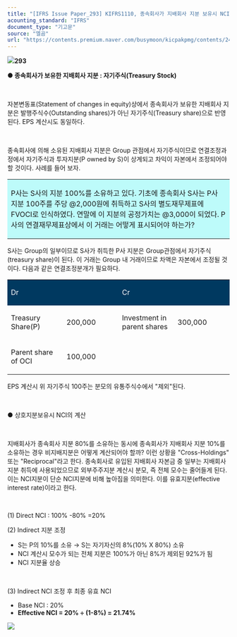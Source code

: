 ```yaml
---
title: "[IFRS Issue Paper_293] KIFRS1110, 종속회사가 지배회사 지분 보유시 NCI 측정방법"
acounting_standard: "IFRS"
document_type: "기고문"
source: "엘곰"
url: "https://contents.premium.naver.com/busymoon/kicpakpmg/contents/241115161228147wd"
---
```

![](https://n2.news.naver.com/l.gif?type=content)**293**

**● 종속회사가 보유한 지배회사 지분 : 자기주식(Treasury Stock)**

**​**

자본변동표(Statement of changes in equity)상에서 종속회사가 보유한 지배회사 지분은 발행주식수(Outstanding shares)가 아닌 자기주식(Treasury share)으로 반영된다. EPS 계산시도 동일하다.

​

종속회사에 의해 소유된 지배회사 지분은 Group 관점에서 자기주식이므로 연결조정과정에서 자기주식과 투자지분(P owned by S)이 상계되고 차익이 자본에서 조정되어야 할 것이다. 사례를 들어 보자.

<table style=""><tbody><tr><td colspan="3" rowspan="1" style="width: 100.0%; height: 79.0px;  background-color: #bdfbfa;"><div><p style=""><span style="">P사는 S사의 지분 100%를 소유하고 있다. 기초에 종속회사 S사는 P사 지분 100주를 주당 @2,000원에 취득하고 S사의 별도재무제표에 FVOCI로 인식하였다. 연말에 이 지분의 공정가치는 @3,000이 되었다. P사의 연결재무제표상에서 이 거래는 어떻게 표시되어야 하는가?</span></p></div></td></tr></tbody></table>

S사는 Group의 일부이므로 S사가 취득한 P사 지분은 Group관점에서 자기주식(treasury share)이 된다. 이 거래는 Group 내 거래이므로 차액은 자본에서 조정될 것이다. 다음과 같은 연결조정분개가 필요하다.

<table style=""><tbody><tr><td colspan="2" rowspan="1" style="width: 50.0%; height: 43.0px;  background-color: #003960;"><div><p style=""><span style="color:#ffffff;">Dr</span></p></div></td><td colspan="2" rowspan="1" style="width: 50.0%; height: 43.0px;  background-color: #003960;"><div><p style=""><span style="color:#ffffff;">Cr</span></p></div></td></tr><tr><td colspan="1" rowspan="1" style="width: 25.0%; height: 43.0px;  "><div><p style=""><span style="">Treasury Share(P)</span></p></div></td><td colspan="1" rowspan="1" style="width: 25.0%; height: 43.0px;  "><div><p style=""><span style="">200,000</span></p></div></td><td colspan="1" rowspan="1" style="width: 25.0%; height: 43.0px;  "><div><p style=""><span style="">Investment in parent shares</span></p></div></td><td colspan="1" rowspan="1" style="width: 25.0%; height: 43.0px;  "><div><p style=""><span style="">300,000</span></p></div></td></tr><tr><td colspan="1" rowspan="1" style="width: 25.0%; height: 43.0px;  "><div><p style=""><span style="">Parent share of OCI</span></p></div></td><td colspan="1" rowspan="1" style="width: 25.0%; height: 43.0px;  "><div><p style=""><span style="">100,000</span></p></div></td><td colspan="1" rowspan="1" style="width: 25.0%; height: 43.0px;  "></td><td colspan="1" rowspan="1" style="width: 25.0%; height: 43.0px;  "><div><p style=""><span style="">​</span></p></div></td></tr></tbody></table>

EPS 계산시 위 자기주식 100주는 분모의 유통주식수에서 "제외"된다.

​

● 상호지분보유시 NCI의 계산

​

지배회사가 종속회사 지분 80%를 소유하는 동시에 종속회사가 지배회사 지분 10%를 소유하는 경우 비지배지분은 어떻게 계산되어야 할까? 이런 상황을 "Cross-Holdings" 또는 "Reciprocal"라고 한다. 종속회사로 유입된 지배회사 자본금 중 일부는 지배회사 지분 취득에 사용되었으므로 외부주주지분 계산시 분모, 즉 전체 모수는 줄어들게 된다. 이는 NCI지분이 단순 NCI지분에 비해 높아짐을 의미한다. 이를 유효지분(effective interest rate)이라고 한다.

​

(1) Direct NCI : 100% -80% =20%

(2) Indirect 지분 조정

- S는 P의 10%를 소유 → S는 자기자신의 8%(10% X 80%) 소유
- NCI 계산시 모수가 되는 전체 지분은 100%가 아닌 8%가 제외된 92%가 됨
- NCI 지분율 상승

​

(3) Indirect NCI 조정 후 최종 유효 NCI

- Base NCI : 20%
- **Effective NCI = 20% ÷ (1-8%) = 21.74%**

![](https://scs-phinf.pstatic.net/MjAyNDExMTVfMTU0/MDAxNzMxNjU0NTUyNTcy.8v9iMUB64ISlwNK1SWVCt33Mmd0QkAS_oeXstCuQ8YUg.dK0dOnmvHuKlwXF11lyNVCz8G0EbaCMvuUTFRbamD9Ag.PNG/image.png?type=w800)

​

​